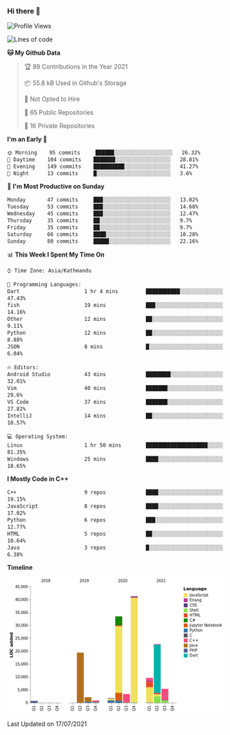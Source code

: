 ### Hi there 👋


<!--START_SECTION:waka-->
![Profile Views](http://img.shields.io/badge/Profile%20Views-5-blue)

![Lines of code](https://img.shields.io/badge/From%20Hello%20World%20I%27ve%20Written-141924%20lines%20of%20code-blue)

**🐱 My Github Data** 

> 🏆 89 Contributions in the Year 2021
 > 
> 📦 55.8 kB Used in Github's Storage 
 > 
> 🚫 Not Opted to Hire
 > 
> 📜 65 Public Repositories 
 > 
> 🔑 16 Private Repositories  
 > 
**I'm an Early 🐤** 

```text
🌞 Morning    95 commits     ██████░░░░░░░░░░░░░░░░░░░   26.32% 
🌆 Daytime    104 commits    ███████░░░░░░░░░░░░░░░░░░   28.81% 
🌃 Evening    149 commits    ██████████░░░░░░░░░░░░░░░   41.27% 
🌙 Night      13 commits     █░░░░░░░░░░░░░░░░░░░░░░░░   3.6%

```
📅 **I'm Most Productive on Sunday** 

```text
Monday       47 commits     ███░░░░░░░░░░░░░░░░░░░░░░   13.02% 
Tuesday      53 commits     ███░░░░░░░░░░░░░░░░░░░░░░   14.68% 
Wednesday    45 commits     ███░░░░░░░░░░░░░░░░░░░░░░   12.47% 
Thursday     35 commits     ██░░░░░░░░░░░░░░░░░░░░░░░   9.7% 
Friday       35 commits     ██░░░░░░░░░░░░░░░░░░░░░░░   9.7% 
Saturday     66 commits     ████░░░░░░░░░░░░░░░░░░░░░   18.28% 
Sunday       80 commits     █████░░░░░░░░░░░░░░░░░░░░   22.16%

```


📊 **This Week I Spent My Time On** 

```text
⌚︎ Time Zone: Asia/Kathmandu

💬 Programming Languages: 
Dart                     1 hr 4 mins         ███████████░░░░░░░░░░░░░░   47.43% 
fish                     19 mins             ███░░░░░░░░░░░░░░░░░░░░░░   14.16% 
Other                    12 mins             ██░░░░░░░░░░░░░░░░░░░░░░░   9.11% 
Python                   12 mins             ██░░░░░░░░░░░░░░░░░░░░░░░   8.88% 
JSON                     8 mins              █░░░░░░░░░░░░░░░░░░░░░░░░   6.04%

🔥 Editors: 
Android Studio           43 mins             ████████░░░░░░░░░░░░░░░░░   32.01% 
Vim                      40 mins             ███████░░░░░░░░░░░░░░░░░░   29.6% 
VS Code                  37 mins             ███████░░░░░░░░░░░░░░░░░░   27.82% 
IntelliJ                 14 mins             ██░░░░░░░░░░░░░░░░░░░░░░░   10.57%

💻 Operating System: 
Linux                    1 hr 50 mins        ████████████████████░░░░░   81.35% 
Windows                  25 mins             ████░░░░░░░░░░░░░░░░░░░░░   18.65%

```

**I Mostly Code in C++** 

```text
C++                      9 repos             ████░░░░░░░░░░░░░░░░░░░░░   19.15% 
JavaScript               8 repos             ████░░░░░░░░░░░░░░░░░░░░░   17.02% 
Python                   6 repos             ███░░░░░░░░░░░░░░░░░░░░░░   12.77% 
HTML                     5 repos             ██░░░░░░░░░░░░░░░░░░░░░░░   10.64% 
Java                     3 repos             █░░░░░░░░░░░░░░░░░░░░░░░░   6.38%

```


**Timeline**

![Chart not found](https://raw.githubusercontent.com/voidash/voidash/main/charts/bar_graph.png) 


 Last Updated on 17/07/2021
<!--END_SECTION:waka-->


<!--
**voidash/voidash** is a ✨ _special_ ✨ repository because its `README.md` (this file) appears on your GitHub profile.

Here are some ideas to get you started:

- 🔭 I’m currently working on ...
- 🌱 I’m currently learning ...
- 👯 I’m looking to collaborate on ...
- 🤔 I’m looking for help with ...
- 💬 Ask me about ...
- 📫 How to reach me: ...
- 😄 Pronouns: ...
- ⚡ Fun fact: ...
-->
